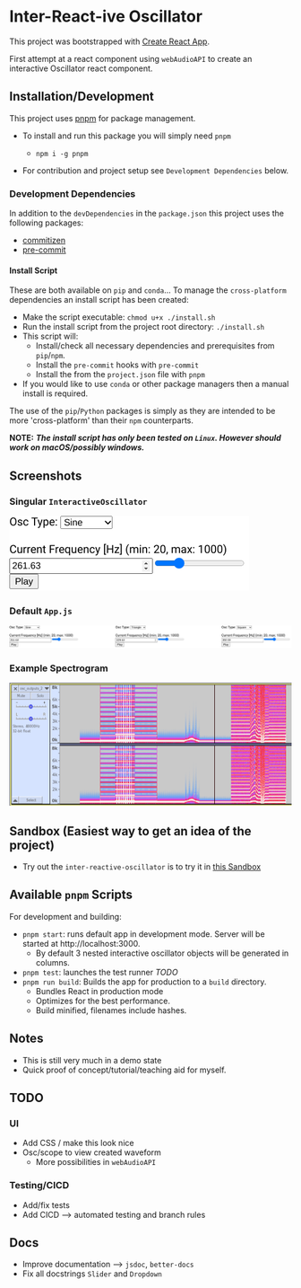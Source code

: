 # Inter-React-ive Oscillator

This project was bootstrapped with [Create React App](https://github.com/facebook/create-react-app).

First attempt at a react component using `webAudioAPI` to create an interactive Oscillator react component.

## Installation/Development

This project uses [pnpm](https://pnpm.io/) for package management.

- To install and run this package you will simply need `pnpm`

  - `npm i -g pnpm`

- For contribution and project setup see `Development Dependencies` below.

### Development Dependencies

In addition to the `devDependencies` in the `package.json` this project uses the following packages:

- [commitizen](https://commitizen-tools.github.io/commitizen/)
- [pre-commit](https://pre-commit.com/)

#### Install Script

These are both available on `pip` and `conda`... To manage the `cross-platform` dependencies an install script has been created:

- Make the script executable: `chmod u+x ./install.sh`
- Run the install script from the project root directory: `./install.sh`
- This script will:
  - Install/check all necessary dependencies and prerequisites from `pip`/`npm`.
  - Install the `pre-commit` hooks with `pre-commit`
  - Install the from the `project.json` file with `pnpm`
- If you would like to use `conda` or other package managers then a manual install is required.

The use of the `pip`/`Python` packages is simply as they are intended to be more 'cross-platform' than their `npm` counterparts.

**NOTE:** **_The install script has only been tested on `Linux`. However should work on macOS/possibly windows._**

## Screenshots

### Singular `InteractiveOscillator`

![Single Oscillator](./screenshots/osc.png)

### Default `App.js`

![Triple Oscillator](./screenshots/tri_osc.png)

### Example Spectrogram

![recording](./screenshots/output_spect.png)

## Sandbox (Easiest way to get an idea of the project)

- Try out the `inter-reactive-oscillator` is to try it in [this Sandbox](https://codesandbox.io/p/github/jordyjwilliams/inter-reactive-oscillator/main/)

## Available `pnpm` Scripts

For development and building:

- `pnpm start`: runs default app in development mode. Server will be started at http://localhost:3000.
  - By default 3 nested interactive oscillator objects will be generated in columns.
- `pnpm test`: launches the test runner _TODO_
- `pnpm run build`: Builds the app for production to a `build` directory.
  - Bundles React in production mode
  - Optimizes for the best performance.
  - Build minified, filenames include hashes.

## Notes

- This is still very much in a demo state
- Quick proof of concept/tutorial/teaching aid for myself.

## TODO

### UI

- Add CSS / make this look nice
- Osc/scope to view created waveform
  - More possibilities in `webAudioAPI`

### Testing/CICD

- Add/fix tests
- Add CICD --> automated testing and branch rules

## Docs

- Improve documentation --> `jsdoc`, `better-docs`
- Fix all docstrings `Slider` and `Dropdown`
